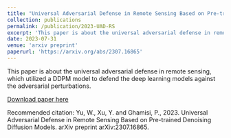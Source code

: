 ```yaml
---
title: "Universal Adversarial Defense in Remote Sensing Based on Pre-trained Denoising Diffusion Models"
collection: publications
permalink: /publication/2023-UAD-RS
excerpt: 'This paper is about the universal adversarial defense in remote sensing, which utilized a DDPM model to defend the deep learning models against the adversarial perturbations.'
date: 2023-07-31
venue: 'arxiv preprint'
paperurl: 'https://arxiv.org/abs/2307.16865'
---
```

This paper is about the universal adversarial defense in remote sensing, which utilized a DDPM model to defend the deep learning models against the adversarial perturbations.

[Download paper here](https://arxiv.org/pdf/2307.16865.pdf)

Recommended citation: Yu, W., Xu, Y. and Ghamisi, P., 2023. Universal Adversarial Defense in Remote Sensing Based on Pre-trained Denoising Diffusion Models. arXiv preprint arXiv:2307.16865.
